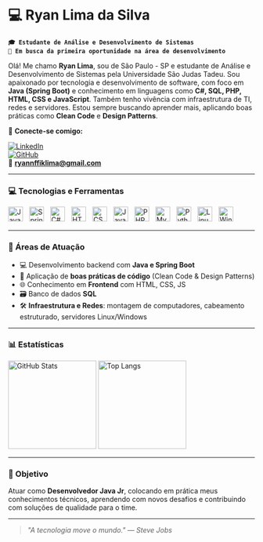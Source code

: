 # 💻 Ryan Lima da Silva

**`🎓 Estudante de Análise e Desenvolvimento de Sistemas`**  
**`🎯 Em busca da primeira oportunidade na área de desenvolvimento`**

Olá! Me chamo **Ryan Lima**, sou de São Paulo - SP e estudante de Análise e Desenvolvimento de Sistemas pela Universidade São Judas Tadeu. Sou apaixonado por tecnologia e desenvolvimento de software, com foco em **Java (Spring Boot)** e conhecimento em linguagens como **C#, SQL, PHP, HTML, CSS e JavaScript**. Também tenho vivência com infraestrutura de TI, redes e servidores. Estou sempre buscando aprender mais, aplicando boas práticas como **Clean Code** e **Design Patterns**.

🔗 **Conecte-se comigo:**

[![LinkedIn](https://img.shields.io/badge/-LinkedIn-blue?style=flat-square&logo=linkedin&logoColor=white)](https://www.linkedin.com/in/ryan-lima-da-silva)  
[![GitHub](https://img.shields.io/badge/-GitHub-181717?style=flat-square&logo=github&logoColor=white)](https://github.com/Ryan7ima)  
📧 **ryannffiklima@gmail.com**

---

### 💻 Tecnologias e Ferramentas

<img 
  align="left" 
  alt="Java" 
  title="Java" 
  width="30px" 
  style="padding-right: 10px;" 
  src="https://cdn.jsdelivr.net/gh/devicons/devicon@latest/icons/java/java-original.svg" 
/>
<img 
  align="left" 
  alt="Spring Boot" 
  title="Spring Boot" 
  width="30px" 
  style="padding-right: 10px;" 
  src="https://cdn.jsdelivr.net/gh/devicons/devicon@latest/icons/spring/spring-original.svg" 
/>
<img 
  align="left" 
  alt="C#" 
  title="C#" 
  width="30px" 
  style="padding-right: 10px;" 
  src="https://cdn.jsdelivr.net/gh/devicons/devicon@latest/icons/csharp/csharp-original.svg" 
/>
<img 
  align="left" 
  alt="HTML5" 
  title="HTML5" 
  width="30px" 
  style="padding-right: 10px;" 
  src="https://cdn.jsdelivr.net/gh/devicons/devicon@latest/icons/html5/html5-original.svg" 
/>
<img 
  align="left" 
  alt="CSS3" 
  title="CSS3" 
  width="30px" 
  style="padding-right: 10px;" 
  src="https://cdn.jsdelivr.net/gh/devicons/devicon@latest/icons/css3/css3-original.svg" 
/>
<img 
  align="left" 
  alt="JavaScript" 
  title="JavaScript" 
  width="30px" 
  style="padding-right: 10px;" 
  src="https://cdn.jsdelivr.net/gh/devicons/devicon@latest/icons/javascript/javascript-original.svg" 
/>
<img 
  align="left" 
  alt="PHP" 
  title="PHP" 
  width="30px" 
  style="padding-right: 10px;" 
  src="https://cdn.jsdelivr.net/gh/devicons/devicon@latest/icons/php/php-original.svg" 
/>
<img 
  align="left" 
  alt="MySQL" 
  title="MySQL" 
  width="30px" 
  style="padding-right: 10px;" 
  src="https://cdn.jsdelivr.net/gh/devicons/devicon@latest/icons/mysql/mysql-original.svg" 
/>
<img 
  align="left" 
  alt="Python" 
  title="Python" 
  width="30px" 
  style="padding-right: 10px;" 
  src="https://cdn.jsdelivr.net/gh/devicons/devicon@latest/icons/python/python-original.svg" 
/>
<img 
  align="left" 
  alt="Linux" 
  title="Linux" 
  width="30px" 
  style="padding-right: 10px;" 
  src="https://cdn.jsdelivr.net/gh/devicons/devicon@latest/icons/linux/linux-original.svg" 
/>
<img 
  align="left" 
  alt="Windows Server" 
  title="Windows Server" 
  width="30px" 
  style="padding-right: 10px;" 
  src="https://cdn.jsdelivr.net/gh/devicons/devicon@latest/icons/windows8/windows8-original.svg" 
/>
<br/>
<br/>

---

### 📌 Áreas de Atuação

- 💻 Desenvolvimento backend com **Java e Spring Boot**
- 🧠 Aplicação de **boas práticas de código** (Clean Code & Design Patterns)
- 🌐 Conhecimento em **Frontend** com HTML, CSS, JS
- 🗃️ Banco de dados **SQL**
- 🛠️ **Infraestrutura e Redes**: montagem de computadores, cabeamento estruturado, servidores Linux/Windows

---

### 📊 Estatísticas

<img  
  alt="GitHub Stats" 
  height="180" 
  src="https://github-readme-stats.vercel.app/api?username=Ryan7ima&show_icons=true&theme=dark&locale=pt-br&cache_seconds=1"
/>
<img 
  alt="Top Langs" 
  height="180" 
  src="https://github-readme-stats.vercel.app/api/top-langs/?username=Ryan7ima&layout=compact&theme=dark&locale=pt-br"
/>

---

### 🚀 Objetivo

Atuar como **Desenvolvedor Java Jr**, colocando em prática meus conhecimentos técnicos, aprendendo com novos desafios e contribuindo com soluções de qualidade para o time.

---

> _"A tecnologia move o mundo." — Steve Jobs_
